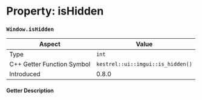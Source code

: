 
# Property: isHidden
### `Window.isHidden`

| Aspect | Value |
| --- | --- |
| Type | `int` |
| C++ Getter Function Symbol | `kestrel::ui::imgui::is_hidden()` |
| Introduced | 0.8.0 |

#### Getter Description

